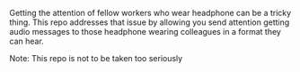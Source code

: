 Getting the attention of fellow workers who wear headphone can be a tricky thing. 
This repo addresses that issue by allowing you send attention getting audio messages to those headphone wearing colleagues in a format they can hear.


Note: This repo is not to be taken too seriously
